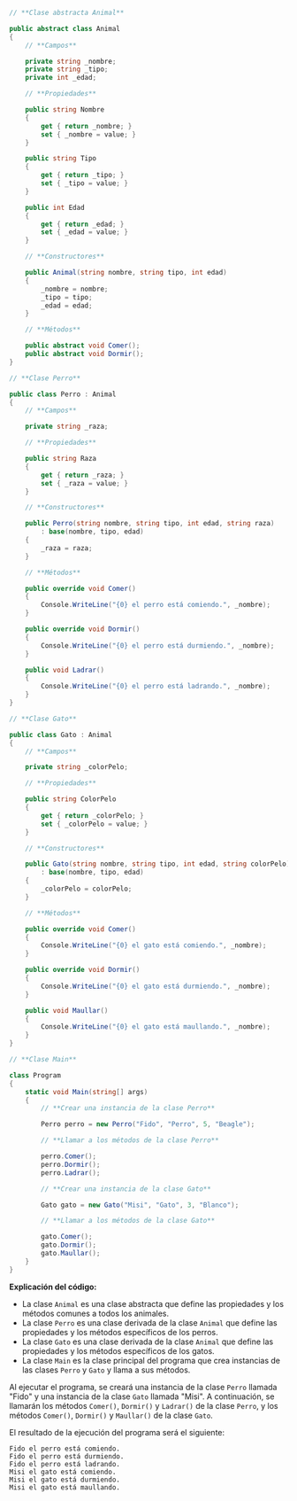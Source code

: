 ```c#
// **Clase abstracta Animal**

public abstract class Animal
{
    // **Campos**

    private string _nombre;
    private string _tipo;
    private int _edad;

    // **Propiedades**

    public string Nombre
    {
        get { return _nombre; }
        set { _nombre = value; }
    }

    public string Tipo
    {
        get { return _tipo; }
        set { _tipo = value; }
    }

    public int Edad
    {
        get { return _edad; }
        set { _edad = value; }
    }

    // **Constructores**

    public Animal(string nombre, string tipo, int edad)
    {
        _nombre = nombre;
        _tipo = tipo;
        _edad = edad;
    }

    // **Métodos**

    public abstract void Comer();
    public abstract void Dormir();
}

// **Clase Perro**

public class Perro : Animal
{
    // **Campos**

    private string _raza;

    // **Propiedades**

    public string Raza
    {
        get { return _raza; }
        set { _raza = value; }
    }

    // **Constructores**

    public Perro(string nombre, string tipo, int edad, string raza)
        : base(nombre, tipo, edad)
    {
        _raza = raza;
    }

    // **Métodos**

    public override void Comer()
    {
        Console.WriteLine("{0} el perro está comiendo.", _nombre);
    }

    public override void Dormir()
    {
        Console.WriteLine("{0} el perro está durmiendo.", _nombre);
    }

    public void Ladrar()
    {
        Console.WriteLine("{0} el perro está ladrando.", _nombre);
    }
}

// **Clase Gato**

public class Gato : Animal
{
    // **Campos**

    private string _colorPelo;

    // **Propiedades**

    public string ColorPelo
    {
        get { return _colorPelo; }
        set { _colorPelo = value; }
    }

    // **Constructores**

    public Gato(string nombre, string tipo, int edad, string colorPelo)
        : base(nombre, tipo, edad)
    {
        _colorPelo = colorPelo;
    }

    // **Métodos**

    public override void Comer()
    {
        Console.WriteLine("{0} el gato está comiendo.", _nombre);
    }

    public override void Dormir()
    {
        Console.WriteLine("{0} el gato está durmiendo.", _nombre);
    }

    public void Maullar()
    {
        Console.WriteLine("{0} el gato está maullando.", _nombre);
    }
}

// **Clase Main**

class Program
{
    static void Main(string[] args)
    {
        // **Crear una instancia de la clase Perro**

        Perro perro = new Perro("Fido", "Perro", 5, "Beagle");

        // **Llamar a los métodos de la clase Perro**

        perro.Comer();
        perro.Dormir();
        perro.Ladrar();

        // **Crear una instancia de la clase Gato**

        Gato gato = new Gato("Misi", "Gato", 3, "Blanco");

        // **Llamar a los métodos de la clase Gato**

        gato.Comer();
        gato.Dormir();
        gato.Maullar();
    }
}
```

**Explicación del código:**

* La clase `Animal` es una clase abstracta que define las propiedades y los métodos comunes a todos los animales.
* La clase `Perro` es una clase derivada de la clase `Animal` que define las propiedades y los métodos específicos de los perros.
* La clase `Gato` es una clase derivada de la clase `Animal` que define las propiedades y los métodos específicos de los gatos.
* La clase `Main` es la clase principal del programa que crea instancias de las clases `Perro` y `Gato` y llama a sus métodos.

Al ejecutar el programa, se creará una instancia de la clase `Perro` llamada "Fido" y una instancia de la clase `Gato` llamada "Misi". A continuación, se llamarán los métodos `Comer()`, `Dormir()` y `Ladrar()` de la clase `Perro`, y los métodos `Comer()`, `Dormir()` y `Maullar()` de la clase `Gato`.

El resultado de la ejecución del programa será el siguiente:

```
Fido el perro está comiendo.
Fido el perro está durmiendo.
Fido el perro está ladrando.
Misi el gato está comiendo.
Misi el gato está durmiendo.
Misi el gato está maullando.
```